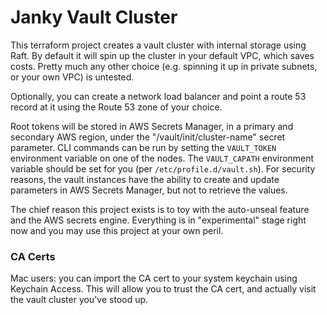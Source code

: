 # Janky Vault Cluster

This terraform project creates a vault cluster with internal storage using Raft.
By default it will spin up the cluster in your default VPC, which saves costs.
Pretty much any other choice (e.g. spinning it up in private subnets, or your
own VPC) is untested.

Optionally, you can create a network load balancer and point a route 53 record at
it using the Route 53 zone of your choice.  

Root tokens will be stored in AWS Secrets Manager, in a primary and secondary AWS
region, under the "/vault/init/cluster-name" secret parameter. CLI commands can
be run by setting the `VAULT_TOKEN` environment variable on one of the nodes. The
`VAULT_CAPATH` environment variable should be set for you (per 
`/etc/profile.d/vault.sh`).  For security reasons, the vault instances have the
ability to create and update parameters in AWS Secrets Manager, but not to 
retrieve the values.

The chief reason this project exists is to toy with the auto-unseal feature and
the AWS secrets engine.  Everything is in "experimental" stage right now and you
may use this project at your own peril.

### CA Certs
Mac users: you can import the CA cert to your system keychain using Keychain
Access.  This will allow you to trust the CA cert, and actually visit the vault
cluster you've stood up.
